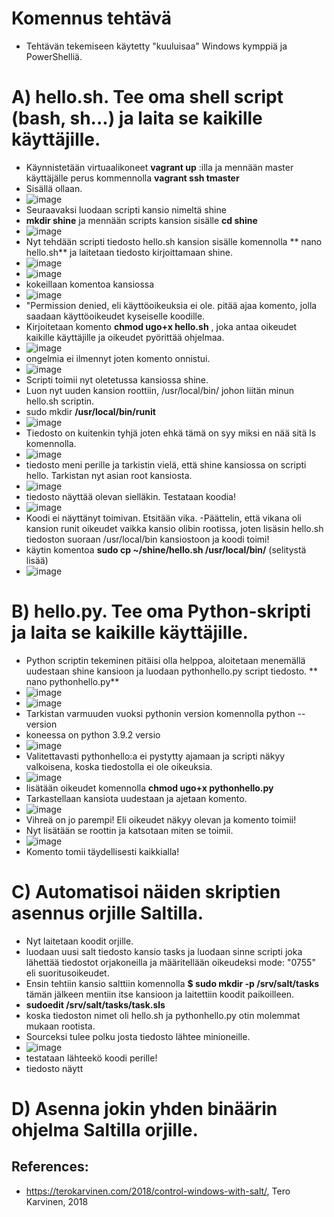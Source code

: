 # Komennus tehtävä
- Tehtävän tekemiseen käytetty "kuuluisaa" Windows kymppiä ja PowerShelliä. 

# A) hello.sh. Tee oma shell script (bash, sh...) ja laita se kaikille käyttäjille.
- Käynnistetään virtuaalikoneet **vagrant up** :illa ja mennään master käyttäjälle perus kommennolla **vagrant ssh tmaster** 
- Sisällä ollaan.
- ![image](https://user-images.githubusercontent.com/105793201/233036664-4a6feac5-e849-4eb8-96a5-7b77d55b069d.png)
- Seuraavaksi luodaan scripti kansio nimeltä shine 
- **mkdir shine** ja mennään scripts kansion sisälle **cd shine**
- ![image](https://user-images.githubusercontent.com/105793201/233334481-02112c8d-db38-4b3f-b3f2-49c371fe394b.png)
- Nyt tehdään scripti tiedosto hello.sh kansion sisälle komennolla ** nano hello.sh** ja laitetaan tiedosto kirjoittamaan shine. 
- ![image](https://user-images.githubusercontent.com/105793201/233334854-c9c616d9-1030-48c9-a3a6-18f96357d834.png)
- ![image](https://user-images.githubusercontent.com/105793201/233334926-c204eae4-caa3-423a-927f-d29ed5f96890.png)
- kokeillaan komentoa kansiossa
- ![image](https://user-images.githubusercontent.com/105793201/233335080-94185c43-0d65-428a-aff6-cfa9112d19da.png)
- "Permission denied, eli käyttöoikeuksia ei ole. pitää ajaa komento, jolla saadaan käyttöoikeudet kyseiselle koodille.
- Kirjoitetaan komento **chmod ugo+x hello.sh** , joka antaa oikeudet kaikille käyttäjille ja oikeudet pyörittää ohjelmaa. 
- ![image](https://user-images.githubusercontent.com/105793201/233335456-40bfbac7-71ce-44d4-8d8c-a92a1a2da21a.png)
- ongelmia ei ilmennyt joten komento onnistui.
- ![image](https://user-images.githubusercontent.com/105793201/233338245-032d1552-d535-4489-aff3-f162ad135cfa.png)
- Scripti toimii nyt oletetussa kansiossa shine.  
- Luon nyt uuden kansion roottiin, /usr/local/bin/ johon liitän minun hello.sh scriptin. 
- sudo mkdir **/usr/local/bin/runit**
- ![image](https://user-images.githubusercontent.com/105793201/233338913-06806054-aaaa-4c16-b201-37660d8746a8.png)
- Tiedosto on kuitenkin tyhjä joten ehkä tämä on syy miksi en nää sitä ls komennolla. 
- ![image](https://user-images.githubusercontent.com/105793201/233340250-5940c573-aed7-4971-be31-63f1bbbe0388.png)
- tiedosto meni perille ja tarkistin vielä, että shine kansiossa on scripti hello. Tarkistan nyt asian root kansiosta.
- ![image](https://user-images.githubusercontent.com/105793201/233340399-e8333197-f18a-4f8e-998c-208b15edc260.png)
- tiedosto näyttää olevan sielläkin. Testataan koodia!
- ![image](https://user-images.githubusercontent.com/105793201/233340754-2e1de5ab-46dc-434d-8ac7-46dab592d5ea.png)
- Koodi ei näyttänyt toimivan. Etsitään vika. 
-Päättelin, että vikana oli kansion runit oikeudet vaikka kansio olibin rootissa, joten lisäsin hello.sh tiedoston suoraan /usr/local/bin kansiostoon ja koodi toimi!
- käytin komentoa **sudo cp ~/shine/hello.sh /usr/local/bin/** (selitystä lisää)
- ![image](https://user-images.githubusercontent.com/105793201/233341846-38eb86bc-ae88-450c-8ac9-9e950ae53c64.png)

# B) hello.py. Tee oma Python-skripti ja laita se kaikille käyttäjille.
- Python scriptin tekeminen pitäisi olla helppoa, aloitetaan menemällä uudestaan shine kansioon ja luodaan pythonhello.py script tiedosto. ** nano pythonhello.py**
- ![image](https://user-images.githubusercontent.com/105793201/233342242-0d6c8bbf-b48a-43cf-a02f-8aa1b88c2e4c.png)
- ![image](https://user-images.githubusercontent.com/105793201/233342102-c9af6013-8e9b-4cf1-8f27-270b9b86bff8.png)
- Tarkistan varmuuden vuoksi pythonin version komennolla python --version
- koneessa on python 3.9.2 versio
- ![image](https://user-images.githubusercontent.com/105793201/233342947-fed27575-79cc-4a8e-b474-5206ba14497d.png)
- Valitettavasti pythonhello:a ei pystytty ajamaan ja scripti näkyy valkoisena, koska tiedostolla ei ole oikeuksia.
- ![image](https://user-images.githubusercontent.com/105793201/233343189-12342e15-9b84-43b8-bcc8-5583e196ba04.png)
- lisätään oikeudet komennolla **chmod ugo+x pythonhello.py**
- Tarkastellaan kansiota uudestaan ja ajetaan komento.
- ![image](https://user-images.githubusercontent.com/105793201/233343462-fe22fa3a-ff0b-4628-8392-ef703ddd4152.png)
-  Vihreä on jo parempi! Eli oikeudet näkyy olevan ja komento toimii!
-  Nyt lisätään se roottin ja katsotaan miten se toimii.
-  ![image](https://user-images.githubusercontent.com/105793201/233343815-fd74c2c4-855c-41e6-aa3c-0ae2fb741054.png)
- Komento tomii täydellisesti kaikkialla!
# C) Automatisoi näiden skriptien asennus orjille Saltilla.
- Nyt laitetaan koodit orjille. 
- luodaan uusi salt tiedosto kansio tasks ja luodaan sinne scripti joka lähettää tiedostot orjakoneilla ja määritellään oikeudeksi mode: "0755" eli suoritusoikeudet.
- Ensin tehtiin kansio salttiin komennolla **$ sudo mkdir -p /srv/salt/tasks** tämän jälkeen mentiin itse kansioon ja laitettiin koodit paikoilleen.
- **sudoedit /srv/salt/tasks/task.sls**
- koska tiedoston nimet oli hello.sh ja pythonhello.py otin molemmat mukaan rootista.
- Sourceksi tulee polku josta tiedosto lähtee minioneille.
- ![image](https://user-images.githubusercontent.com/105793201/233346542-8865d7e0-61ca-47d8-bc83-c6f53d6d49a4.png)
- testataan lähteekö koodi perille!
- tiedosto näytt
# D) Asenna jokin yhden binäärin ohjelma Saltilla orjille.



## References: 
- https://terokarvinen.com/2018/control-windows-with-salt/, Tero Karvinen, 2018
